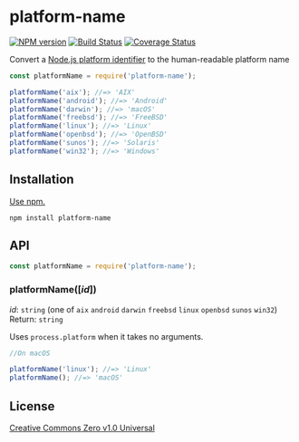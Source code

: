 # platform-name

[![NPM version](https://img.shields.io/npm/v/platform-name.svg)](https://www.npmjs.com/package/platform-name)
[![Build Status](https://travis-ci.org/shinnn/platform-name.svg?branch=master)](https://travis-ci.org/shinnn/platform-name)
[![Coverage Status](https://img.shields.io/coveralls/shinnn/platform-name.svg)](https://coveralls.io/github/shinnn/platform-name?branch=master)

Convert a [Node.js platform identifier](https://nodejs.org/api/os.html#os_os_platform) to the human-readable platform name

```javascript
const platformName = require('platform-name');

platformName('aix'); //=> 'AIX'
platformName('android'); //=> 'Android'
platformName('darwin'); //=> 'macOS'
platformName('freebsd'); //=> 'FreeBSD'
platformName('linux'); //=> 'Linux'
platformName('openbsd'); //=> 'OpenBSD'
platformName('sunos'); //=> 'Solaris'
platformName('win32'); //=> 'Windows'
```

## Installation

[Use npm.](https://docs.npmjs.com/cli/install)

```
npm install platform-name
```

## API

```javascript
const platformName = require('platform-name');
```

### platformName([*id*])

*id*: `string` (one of `aix` `android` `darwin` `freebsd` `linux` `openbsd` `sunos` `win32`)  
Return: `string`

Uses `process.platform` when it takes no arguments.

```javascript
//On macOS

platformName('linux'); //=> 'Linux'
platformName(); //=> 'macOS'
```

## License

[Creative Commons Zero v1.0 Universal](https://creativecommons.org/publicdomain/zero/1.0/deed)
